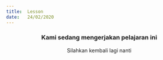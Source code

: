 ```yaml
---
title:  Lesson
date:   24/02/2020
---
```


### <center>Kami sedang mengerjakan pelajaran ini</center>
<center>Silahkan kembali lagi nanti</center>